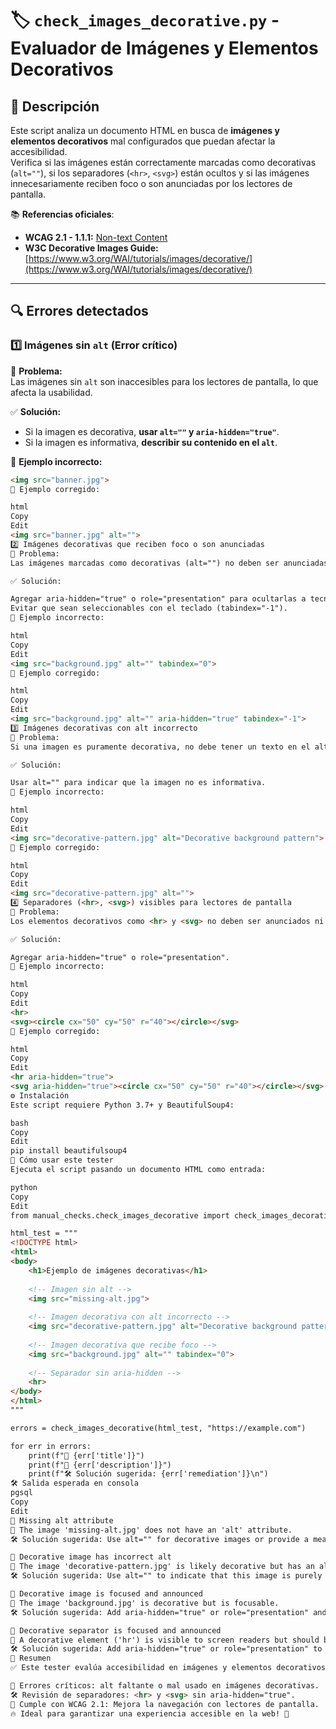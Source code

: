 # 🏷️ `check_images_decorative.py` - Evaluador de Imágenes y Elementos Decorativos

## 📌 Descripción

Este script analiza un documento HTML en busca de **imágenes y elementos decorativos** mal configurados que puedan afectar la accesibilidad.  
Verifica si las imágenes están correctamente marcadas como decorativas (`alt=""`), si los separadores (`<hr>`, `<svg>`) están ocultos y si las imágenes innecesariamente reciben foco o son anunciadas por los lectores de pantalla.

📚 **Referencias oficiales**:
- **WCAG 2.1 - 1.1.1:** [Non-text Content](https://www.w3.org/WAI/WCAG21/quickref/#non-text-content)
- **W3C Decorative Images Guide:** [https://www.w3.org/WAI/tutorials/images/decorative/](https://www.w3.org/WAI/tutorials/images/decorative/)

---

## 🔍 **Errores detectados**

### **1️⃣ Imágenes sin `alt` (Error crítico)**
🔴 **Problema:**  
Las imágenes sin `alt` son inaccesibles para los lectores de pantalla, lo que afecta la usabilidad.

✅ **Solución:**  
- Si la imagen es decorativa, **usar `alt=""` y `aria-hidden="true"`**.
- Si la imagen es informativa, **describir su contenido en el `alt`**.

📌 **Ejemplo incorrecto:**
```html
<img src="banner.jpg">
📌 Ejemplo corregido:

html
Copy
Edit
<img src="banner.jpg" alt="">
2️⃣ Imágenes decorativas que reciben foco o son anunciadas
🔴 Problema:
Las imágenes marcadas como decorativas (alt="") no deben ser anunciadas ni recibir foco en el teclado.

✅ Solución:

Agregar aria-hidden="true" o role="presentation" para ocultarlas a tecnologías asistivas.
Evitar que sean seleccionables con el teclado (tabindex="-1").
📌 Ejemplo incorrecto:

html
Copy
Edit
<img src="background.jpg" alt="" tabindex="0">
📌 Ejemplo corregido:

html
Copy
Edit
<img src="background.jpg" alt="" aria-hidden="true" tabindex="-1">
3️⃣ Imágenes decorativas con alt incorrecto
🔴 Problema:
Si una imagen es puramente decorativa, no debe tener un texto en el alt.

✅ Solución:

Usar alt="" para indicar que la imagen no es informativa.
📌 Ejemplo incorrecto:

html
Copy
Edit
<img src="decorative-pattern.jpg" alt="Decorative background pattern">
📌 Ejemplo corregido:

html
Copy
Edit
<img src="decorative-pattern.jpg" alt="">
4️⃣ Separadores (<hr>, <svg>) visibles para lectores de pantalla
🔴 Problema:
Los elementos decorativos como <hr> y <svg> no deben ser anunciados ni recibir foco.

✅ Solución:

Agregar aria-hidden="true" o role="presentation".
📌 Ejemplo incorrecto:

html
Copy
Edit
<hr>
<svg><circle cx="50" cy="50" r="40"></circle></svg>
📌 Ejemplo corregido:

html
Copy
Edit
<hr aria-hidden="true">
<svg aria-hidden="true"><circle cx="50" cy="50" r="40"></circle></svg>
⚙️ Instalación
Este script requiere Python 3.7+ y BeautifulSoup4:

bash
Copy
Edit
pip install beautifulsoup4
🚀 Cómo usar este tester
Ejecuta el script pasando un documento HTML como entrada:

python
Copy
Edit
from manual_checks.check_images_decorative import check_images_decorative

html_test = """
<!DOCTYPE html>
<html>
<body>
    <h1>Ejemplo de imágenes decorativas</h1>
    
    <!-- Imagen sin alt -->
    <img src="missing-alt.jpg">
    
    <!-- Imagen decorativa con alt incorrecto -->
    <img src="decorative-pattern.jpg" alt="Decorative background pattern">
    
    <!-- Imagen decorativa que recibe foco -->
    <img src="background.jpg" alt="" tabindex="0">
    
    <!-- Separador sin aria-hidden -->
    <hr>
</body>
</html>
"""

errors = check_images_decorative(html_test, "https://example.com")

for err in errors:
    print(f"🔴 {err['title']}")
    print(f"📌 {err['description']}")
    print(f"🛠 Solución sugerida: {err['remediation']}\n")
🛠 Salida esperada en consola
pgsql
Copy
Edit
🔴 Missing alt attribute
📌 The image 'missing-alt.jpg' does not have an 'alt' attribute.
🛠 Solución sugerida: Use alt="" for decorative images or provide a meaningful description.

🔴 Decorative image has incorrect alt
📌 The image 'decorative-pattern.jpg' is likely decorative but has an alt text.
🛠 Solución sugerida: Use alt="" to indicate that this image is purely decorative.

🔴 Decorative image is focused and announced
📌 The image 'background.jpg' is decorative but is focusable.
🛠 Solución sugerida: Add aria-hidden="true" or role="presentation" and set tabindex="-1".

🔴 Decorative separator is focused and announced
📌 A decorative element ('hr') is visible to screen readers but should be hidden.
🛠 Solución sugerida: Add aria-hidden="true" or role="presentation" to this element.
📌 Resumen
✅ Este tester evalúa accesibilidad en imágenes y elementos decorativos en HTML:

🚨 Errores críticos: alt faltante o mal usado en imágenes decorativas.
🛠 Revisión de separadores: <hr> y <svg> sin aria-hidden="true".
📖 Cumple con WCAG 2.1: Mejora la navegación con lectores de pantalla.
🔥 Ideal para garantizar una experiencia accesible en la web! 🚀